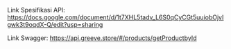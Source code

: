 Link Spesifikasi API:
https://docs.google.com/document/d/1t7XHL5tadv_L6S0qCyCGt5uuiobOjvIgwk3t9oqdX-Q/edit?usp=sharing

Link Swagger:
https://api.greeve.store/#/products/getProductbyId
